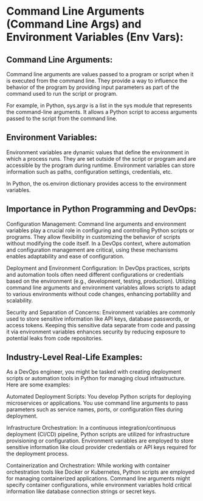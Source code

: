 # Command Line Arguments (Command Line Args) and Environment Variables (Env Vars):

## Command Line Arguments: 
Command line arguments are values passed to a program or script when it is executed from the command line. They provide a way to influence the behavior of the program by providing input parameters as part of the command used to run the script or program.

For example, in Python, sys.argv is a list in the sys module that represents the command-line arguments. It allows a Python script to access arguments passed to the script from the command line.

## Environment Variables: 
Environment variables are dynamic values that define the environment in which a process runs. They are set outside of the script or program and are accessible by the program during runtime. Environment variables can store information such as paths, configuration settings, credentials, etc.

In Python, the os.environ dictionary provides access to the environment variables.

## Importance in Python Programming and DevOps:

Configuration Management: Command line arguments and environment variables play a crucial role in configuring and controlling Python scripts or programs. They allow flexibility in customizing the behavior of scripts without modifying the code itself. In a DevOps context, where automation and configuration management are critical, using these mechanisms enables adaptability and ease of configuration.

Deployment and Environment Configuration: In DevOps practices, scripts and automation tools often need different configurations or credentials based on the environment (e.g., development, testing, production). Utilizing command line arguments and environment variables allows scripts to adapt to various environments without code changes, enhancing portability and scalability.

Security and Separation of Concerns: Environment variables are commonly used to store sensitive information like API keys, database passwords, or access tokens. Keeping this sensitive data separate from code and passing it via environment variables enhances security by reducing exposure to potential leaks from code repositories.

## Industry-Level Real-Life Examples:

As a DevOps engineer, you might be tasked with creating deployment scripts or automation tools in Python for managing cloud infrastructure. Here are some examples:

Automated Deployment Scripts: You develop Python scripts for deploying microservices or applications. You use command line arguments to pass parameters such as service names, ports, or configuration files during deployment.

Infrastructure Orchestration: In a continuous integration/continuous deployment (CI/CD) pipeline, Python scripts are utilized for infrastructure provisioning or configuration. Environment variables are employed to store sensitive information like cloud provider credentials or API keys required for the deployment process.

Containerization and Orchestration: While working with container orchestration tools like Docker or Kubernetes, Python scripts are employed for managing containerized applications. Command line arguments might specify container configurations, while environment variables hold critical information like database connection strings or secret keys.